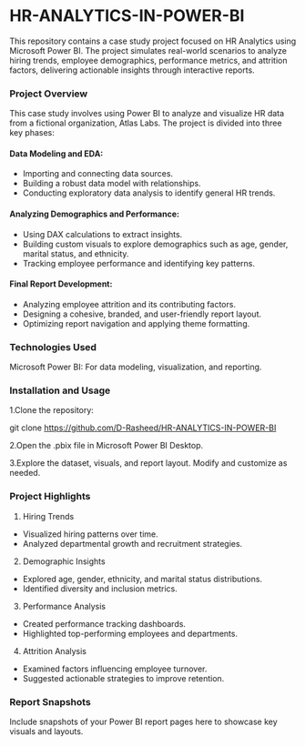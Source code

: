 # HR-ANALYTICS-IN-POWER-BI


This repository contains a case study project focused on HR Analytics using Microsoft Power BI. The project simulates real-world scenarios to analyze hiring trends, employee demographics, performance metrics, and attrition factors, delivering actionable insights through interactive reports.

### Project Overview

This case study involves using Power BI to analyze and visualize HR data from a fictional organization, Atlas Labs. The project is divided into three key phases:

#### Data Modeling and EDA:

- Importing and connecting data sources.
- Building a robust data model with relationships.
- Conducting exploratory data analysis to identify general HR trends.

#### Analyzing Demographics and Performance:
- Using DAX calculations to extract insights.
- Building custom visuals to explore demographics such as age, gender, marital status, and ethnicity.
- Tracking employee performance and identifying key patterns.

#### Final Report Development:

- Analyzing employee attrition and its contributing factors.
- Designing a cohesive, branded, and user-friendly report layout.
- Optimizing report navigation and applying theme formatting.

### Technologies Used

Microsoft Power BI: For data modeling, visualization, and reporting.


### Installation and Usage

1.Clone the repository:

git clone https://github.com/D-Rasheed/HR-ANALYTICS-IN-POWER-BI

2.Open the .pbix file in Microsoft Power BI Desktop.

3.Explore the dataset, visuals, and report layout. Modify and customize as needed.

### Project Highlights

1. Hiring Trends

- Visualized hiring patterns over time.
- Analyzed departmental growth and recruitment strategies.

2. Demographic Insights

- Explored age, gender, ethnicity, and marital status distributions.
- Identified diversity and inclusion metrics.

3. Performance Analysis

- Created performance tracking dashboards.
- Highlighted top-performing employees and departments.

4. Attrition Analysis

- Examined factors influencing employee turnover.
- Suggested actionable strategies to improve retention.

### Report Snapshots

Include snapshots of your Power BI report pages here to showcase key visuals and layouts.
